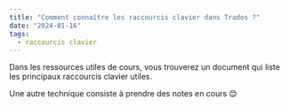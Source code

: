 ```yaml
---
title: "Comment connaître les raccourcis clavier dans Trados ?"
date: "2024-01-16"
tags:
  - raccourcis clavier
---
```


Dans les ressources utiles de cours, vous trouverez un document qui liste les principaux raccourcis clavier utiles.

Une autre technique consiste à prendre des notes en cours 😊

